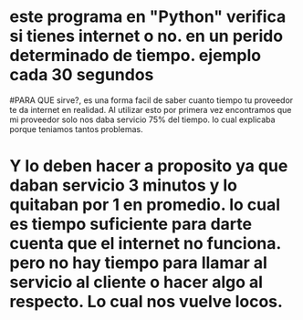 # este programa en "Python" verifica si tienes internet o no. en un perido determinado de tiempo. ejemplo cada 30 segundos
#PARA QUE sirve?, es una forma facil de saber cuanto tiempo tu proveedor te da internet en realidad. Al utilizar esto por primera vez encontramos que mi proveedor solo nos daba servicio 75% del tiempo. lo cual explicaba porque teniamos tantos problemas.
# Y lo deben hacer a proposito ya que daban servicio 3 minutos y lo quitaban por 1 en promedio. lo cual es tiempo suficiente para darte cuenta que el internet no funciona. pero no hay tiempo para llamar al servicio al cliente o hacer algo al respecto. Lo cual nos vuelve locos. 
